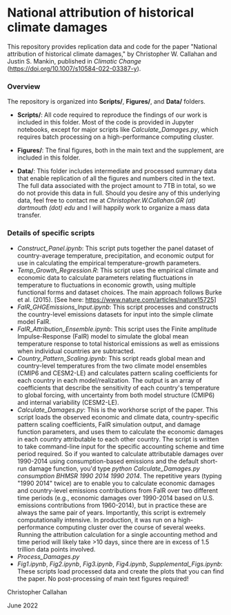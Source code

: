 # National attribution of historical climate damages

This repository provides replication data and code for the paper "National attribution of historical climate damages," by Christopher W. Callahan and Justin S. Mankin, published in _Climatic Change_ (https://doi.org/10.1007/s10584-022-03387-y).

### Overview

The repository is organized into **Scripts/**, **Figures/**, and **Data/** folders.

- **Scripts/**: All code required to reproduce the findings of our work is included in this folder. Most of the code is provided in Jupyter notebooks, except for major scripts like *Calculate\_Damages.py*, which requires batch processing on a high-performance computing cluster.

- **Figures/**: The final figures, both in the main text and the supplement, are included in this folder.

- **Data/**: This folder includes intermediate and processed summary data that enable replication of all the figures and numbers cited in the text. The full data associated with the project amount to 7TB in total, so we do not provide this data in full. Should you desire any of this underlying data, feel free to contact me at _Christopher.W.Callahan.GR (at) dartmouth (dot) edu_ and I will happily work to organize a mass data transfer.

### Details of specific scripts

- *Construct_Panel.ipynb*: This script puts together the panel dataset of country-average temperature, precipitation, and economic output for use in calculating the empirical temperature-growth parameters.
- *Temp_Growth_Regression.R*: This script uses the empirical climate and economic data to calculate parameters relating fluctuations in temperature to fluctuations in economic growth, using multiple functional forms and dataset choices. The main approach follows Burke et al. (2015). [See here: https://www.nature.com/articles/nature15725]
- *FaIR_GHGEmissions_Input.ipynb*: This script processes and constructs the country-level emissions datasets for input into the simple climate model FaIR.
- *FaIR_Attribution_Ensemble.ipynb*: This script uses the Finite amplitude Impulse-Response (FaIR) model to simulate the global mean temperature response to total historical emissions as well as emissions when individual countries are subtracted.
- *Country_Pattern_Scaling.ipynb*: This script reads global mean and country-level temperatures from the two climate model ensembles (CMIP6 and CESM2-LE) and calculates pattern scaling coefficients for each country in each model/realization. The output is an array of coefficients that describe the sensitivity of each country's temperature to global forcing, with uncertainty from both model structure (CMIP6) and internal variability (CESM2-LE).
- *Calculate_Damages.py*: This is the workhorse script of the paper. This script loads the observed economic and climate data, country-specific pattern scaling coefficients, FaIR simulation output, and damage function parameters, and uses them to calculate the economic damages in each country attributable to each other country. The script is written to take command-line input for the specific accounting scheme and time period required. So if you wanted to calculate attributable damages over 1990-2014 using consumption-based emissions and the default short-run damage function, you'd type *python Calculate_Damages.py consumption BHMSR 1990 2014 1990 2014*. The repetitive years (typing "1990 2014" twice) are to enable you to calculate economic damages and country-level emissions contributions from FaIR over two different time periods (e.g., economic damages over 1990-2014 based on U.S. emissions contributions from 1960-2014), but in practice these are always the same pair of years. Importantly, this script is extremely computationally intensive. In production, it was run on a high-performance computing cluster over the course of several weeks. Running the attribution calculation for a single accounting method and time period will likely take >10 days, since there are in excess of 1.5 trillion data points involved.
- *Process_Damages.py*
- *Fig1.ipynb*, *Fig2.ipynb*, *Fig3.ipynb*, *Fig4.ipynb*, *Supplemental_Figs.ipynb*: These scripts load processed data and create the plots that you can find the paper. No post-processing of main text figures required!

Christopher Callahan

June 2022
